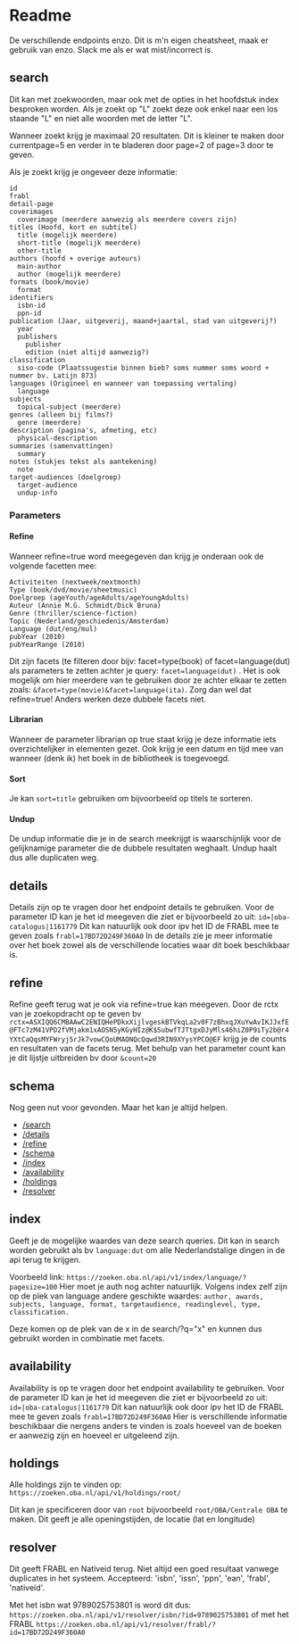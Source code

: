 # Readme

De verschillende endpoints enzo.
Dit is m'n eigen cheatsheet, maak er gebruik van enzo. Slack me als er wat mist/incorrect is.

## search

Dit kan met zoekwoorden, maar ook met de opties in het hoofdstuk index besproken worden.
Als je zoekt op "L" zoekt deze ook enkel naar een los staande "L" en niet alle woorden met de letter "L".

Wanneer zoekt krijg je maximaal 20 resultaten. Dit is kleiner te maken door currentpage=5 en verder in te bladeren door page=2 of page=3 door te geven.

Als je zoekt krijg je ongeveer deze informatie:

```
id
frabl
detail-page
coverimages
  coverimage (meerdere aanwezig als meerdere covers zijn)
titles (Hoofd, kort en subtitel)
  title (mogelijk meerdere)
  short-title (mogelijk meerdere)
  other-title
authors (hoofd + overige auteurs)
  main-author
  author (mogelijk meerdere)
formats (book/movie)
  format
identifiers
  isbn-id
  ppn-id
publication (Jaar, uitgeverij, maand+jaartal, stad van uitgeverij?)
  year
  publishers
    publisher
    edition (niet altijd aanwezig?)
classification
  siso-code (Plaatssugestie binnen bieb? soms nummer soms woord + nummer bv. Latijn 873)
languages (Origineel en wanneer van toepassing vertaling)
  language
subjects
  topical-subject (meerdere)
genres (alleen bij films?)
  genre (meerdere)
description (pagina's, afmeting, etc)
  physical-description
summaries (samenvattingen)
  summary
notes (stukjes tekst als aantekening)
  note
target-audiences (doelgroep)
  target-audience
  undup-info
```

### Parameters 
#### Refine
Wanneer refine=true word meegegeven dan krijg je onderaan ook de volgende facetten mee:

```
Activiteiten (nextweek/nextmonth)
Type (book/dvd/movie/sheetmusic)
Doelgroep (ageYouth/ageAdults/ageYoungAdults)
Auteur (Annie M.G. Schmidt/Dick Bruna)
Genre (thriller/science-fiction)
Topic (Nederland/geschiedenis/Amsterdam)
Language (dut/eng/mul)
pubYear (2010)
pubYearRange (2010)
```

Dit zijn facets (te filteren door bijv: facet=type(book) of facet=language(dut) als parameters te zetten achter je query: ```facet=language(dut)``` . Het is ook mogelijk om hier meerdere van te gebruiken door ze achter elkaar te zetten zoals: ```&facet=type(movie)&facet=language(ita)```. Zorg dan wel dat refine=true! Anders werken deze dubbele facets niet.

#### Librarian
Wanneer de parameter librarian op true staat krijg je deze informatie iets overzichtelijker in elementen gezet.
Ook krijg je een datum en tijd mee van wanneer (denk ik) het boek in de bibliotheek is toegevoegd.

#### Sort
Je kan ```sort=title``` gebruiken om bijvoorbeeld op titels te sorteren.

#### Undup
De undup informatie die je in de search meekrijgt is waarschijnlijk voor de gelijknamige parameter die de dubbele resultaten weghaalt. Undup haalt dus alle duplicaten weg.

## details

Details zijn op te vragen door het endpoint details te gebruiken.
Voor de parameter ID kan je het id meegeven die ziet er bijvoorbeeld zo uit:
```id=|oba-catalogus|1161779``` Dit kan natuurlijk ook door ipv het ID de FRABL mee te geven zoals ```frabl=17BD72D249F360A0```
In de details zie je meer informatie over het boek zowel als de verschillende locaties waar dit boek beschikbaar is.

## refine

Refine geeft terug wat je ook via refine=true kan meegeven.
Door de rctx van je zoekopdracht op te geven bv ```rctx=ASXIQQ6CMBAAwC2ENIQHePDkxXijlvgeskBTVkqLa2v0F7zBhxqJXuYwAvIKJJxfE@FTc7zM41VPD2fVMjakm1xAOSN5yKGyHIz@K$SubwfTJTtgxDJyMls46hiZ0P9iTy2b@r4YXtCaQqsMYFWryj5rJk7vowCQoUMAONQcQqwd3RIN9XYysYPCO@EF```
krijg je de counts en resultaten van de facets terug. Met behulp van het parameter count kan je dit lijstje uitbreiden bv door ```&count=20```

## schema

Nog geen nut voor gevonden. Maar het kan je altijd helpen.

* [/search](https://zoeken.oba.nl/api/v1/schema/?name=Api.v1.search.rng)
* [/details](https://zoeken.oba.nl/api/v1/schema/?name=Api.v1.details.rng)
* [/refine](https://zoeken.oba.nl/api/v1/schema/?name=Api.v1.refine.rng)
* [/schema](https://zoeken.oba.nl/api/v1/schema/?name=Api.v1.schema.rng)
* [/index](https://zoeken.oba.nl/api/v1/schema/?name=Api.v1.index.rng)
* [/availability](https://zoeken.oba.nl/api/v1/schema/?name=Api.v1.availability.rng)
* [/holdings](https://zoeken.oba.nl/api/v1/schema/?name=Api.v1.holdings.rng)
* [/resolver](https://zoeken.oba.nl/api/v1/schema/?name=Api.v1.resolver.rng)

## index

Geeft je de mogelijke waardes van deze search queries.
Dit kan in search worden gebruikt als bv ```language:dut``` om alle Nederlandstalige dingen in de api terug te krijgen.

Voorbeeld link:
```https://zoeken.oba.nl/api/v1/index/language/?pagesize=100```
Hier moet je auth nog achter natuurlijk.
Volgens index zelf zijn op de plek van language andere geschikte waardes: ```author, awards, subjects, language, format, targetaudience, readinglevel, type, classification.```

Deze komen op de plek van de x in de search/?q="x" en kunnen dus gebruikt worden in combinatie met facets.

## availability

Availability is op te vragen door het endpoint availability te gebruiken.
Voor de parameter ID kan je het id meegeven die ziet er bijvoorbeeld zo uit:
```id=|oba-catalogus|1161779``` Dit kan natuurlijk ook door ipv het ID de FRABL mee te geven zoals ```frabl=17BD72D249F360A0```
Hier is verschillende informatie beschikbaar die nergens anders te vinden is zoals hoeveel van de boeken er aanwezig zijn en hoeveel er uitgeleend zijn.

## holdings

Alle holdings zijn te vinden op:
```https://zoeken.oba.nl/api/v1/holdings/root/```

Dit kan je specificeren door van ```root``` bijvoorbeeld ```root/OBA/Centrale OBA``` te maken.
Dit geeft je alle openingstijden, de locatie (lat en longitude)

## resolver
Dit geeft FRABL en Nativeid terug.
Niet altijd een goed resultaat vanwege duplicates in het systeem.
Accepteerd: 'isbn', 'issn', 'ppn', 'ean', 'frabl', 'nativeid'.

Met het isbn wat 9789025753801 is word dit dus:
```https://zoeken.oba.nl/api/v1/resolver/isbn/?id=9789025753801```
of met het FRABL
```https://zoeken.oba.nl/api/v1/resolver/frabl/?id=17BD72D249F360A0```

